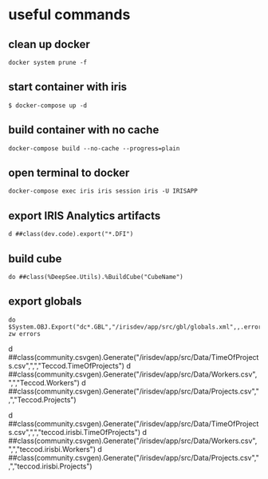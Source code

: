 # useful commands

## clean up docker 
```
docker system prune -f
```

## start container with iris
```
$ docker-compose up -d
```

## build container with no cache
```
docker-compose build --no-cache --progress=plain
```

## open terminal to docker
```
docker-compose exec iris iris session iris -U IRISAPP
```
## export IRIS Analytics artifacts
```
d ##class(dev.code).export("*.DFI")
```
## build cube
```
do ##class(%DeepSee.Utils).%BuildCube("CubeName")
```
## export globals
```
do $System.OBJ.Export("dc*.GBL","/irisdev/app/src/gbl/globals.xml",,.errors)
zw errors
```

d ##class(community.csvgen).Generate("/irisdev/app/src/Data/TimeOfProjects.csv",",","Teccod.TimeOfProjects")
d ##class(community.csvgen).Generate("/irisdev/app/src/Data/Workers.csv",",","Teccod.Workers")
d ##class(community.csvgen).Generate("/irisdev/app/src/Data/Projects.csv",",","Teccod.Projects")

d ##class(community.csvgen).Generate("/irisdev/app/src/Data/TimeOfProjects.csv",",","teccod.irisbi.TimeOfProjects")
d ##class(community.csvgen).Generate("/irisdev/app/src/Data/Workers.csv",",","teccod.irisbi.Workers")
d ##class(community.csvgen).Generate("/irisdev/app/src/Data/Projects.csv",",","teccod.irisbi.Projects")